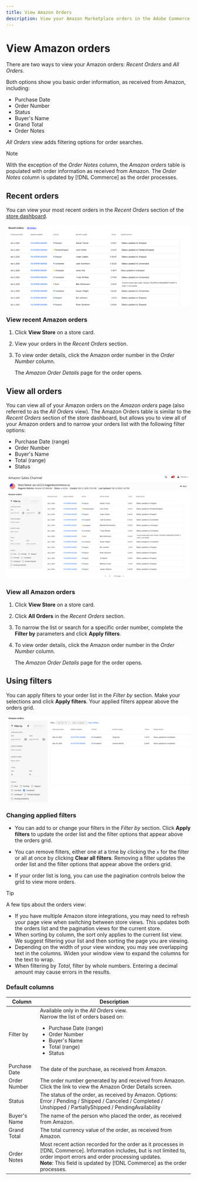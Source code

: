 ```yaml
---
title: View Amazon Orders
description: View your Amazon Marketplace orders in the Adobe Commerce or Magento Open Source Admin.
---
```


# View Amazon orders

There are two ways to view your Amazon orders: _Recent Orders_ and _All Orders_.

Both options show you basic order information, as received from Amazon, including:

- Purchase Date
- Order Number
- Status
- Buyer's Name
- Grand Total
- Order Notes

_All Orders_ view adds filtering options for order searches.

>[!NOTE]
>
>With the exception of the _Order Notes_ column, the _Amazon orders_ table is populated with order information as received from Amazon. The _Order Notes_ column is updated by [!DNL Commerce] as the order processes.

## Recent orders

You can view your most recent orders in the _Recent Orders_ section of the [store dashboard](./amazon-store-dashboard.md).

![Recent Orders](assets/amazon-recent-orders-imported.png)

### View recent Amazon orders

1. Click **View Store** on a store card.

1. View your orders in the _Recent Orders_ section.

1. To view order details, click the Amazon order number in the _Order Number_ column.

    The _Amazon Order Details_ page for the order opens.

## View all orders

You can view all of your Amazon orders on the _Amazon orders_ page (also referred to as the _All Orders_ view). The Amazon Orders table is similar to the _Recent Orders_ section of the store dashboard, but allows you to view all of your Amazon orders and to narrow your orders list with the following filter options:

- Purchase Date (range)
- Order Number
- Buyer's Name
- Total (range)
- Status

![Amazon orders](assets/amazon-orders-list-all.png)

### View all Amazon orders

1. Click **View Store** on a store card.

1. Click **All Orders** in the _Recent Orders_ section.

1. To narrow the list or search for a specific order number, complete the **Filter by** parameters and click **Apply filters**.

1. To view order details, click the Amazon order number in the _Order Number_ column.

    The _Amazon Order Details_ page for the order opens.

## Using filters

You can apply filters to your order list in the _Filter by_ section. Make your selections and click **Apply filters**. Your applied filters appear above the orders grid.

![Filters for viewing Amazon orders](assets/amazon-orders-filter-view.png)

### Changing applied filters

- You can add to or change your filters in the _Filter by_ section. Click **Apply filters** to update the order list and the filter options that appear above the orders grid.

- You can remove filters, either one at a time by clicking the `x` for the filter or all at once by clicking **Clear all filters**. Removing a filter updates the order list and the filter options that appear above the orders grid.

- If your order list is long, you can use the pagination controls below the grid to view more orders.

>[!TIP]
>
>A few tips about the orders view:
>
>- If you have multiple Amazon store integrations, you may need to refresh your page view when switching between store views. This updates both the orders list and the pagination views for the current store.
>- When sorting by column, the sort only applies to the current list view. We suggest filtering your list and then sorting the page you are viewing.
>- Depending on the width of your view window, you may see overlapping text in the columns. Widen your window view to expand the columns for the text to wrap.
>- When filtering by _Total_, filter by whole numbers. Entering a decimal amount may cause errors in the results.

### Default columns

|Column|Description|
|---|---|
|Filter by|Available only in the _All Orders_ view.<br>Narrow the list of orders based on:<ul><li>Purchase Date (range)</li><li>Order Number</li><li>Buyer's Name</li><li>Total (range)</li><li>Status</li></ul>|
|Purchase Date|The date of the purchase, as received from Amazon.|
|Order Number|The order number generated by and received from Amazon. Click the link to view the Amazon Order Details screen. |
|Status|The status of the order, as received by Amazon. Options: Error / Pending / Shipped / Canceled / Completed / Unshipped / PartiallyShipped / PendingAvailability|
|Buyer's Name|The name of the person who placed the order, as received from Amazon.|
|Grand Total|The total currency value of the order, as received from Amazon.|
|Order Notes|Most recent action recorded for the order as it processes in [!DNL Commerce]. Information includes, but is not limited to, order import errors and order processing updates.<br>**Note**: This field is updated by [!DNL Commerce] as the order processes.|
